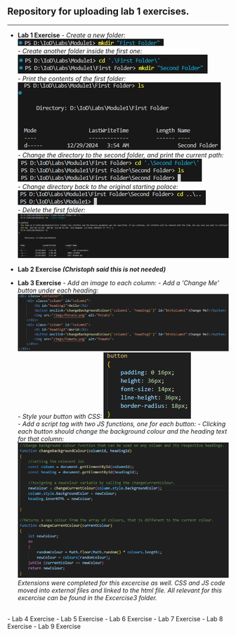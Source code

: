 ## Repository for uploading lab 1 exercises.

---

- **Lab 1 Exercise**
*- Create a new folder:* <br>
![Screenshot of Excercise1-1](/Lab%20Screenshots/Excercise1/Excercise1-1.png)<br>
*- Create another folder inside the first one:*<br>
![Screenshot of Excercise1-2](/Lab%20Screenshots/Excercise1/Excercise1-2.png)<br>
*- Print the contents of the first folder:*<br>
![Screenshot of Excercise1-3](/Lab%20Screenshots/Excercise1/Excercise1-3.png)<br>
*- Change the directory to the second folder, and print the current path:*<br>
![Screenshot of Excercise1-4](/Lab%20Screenshots/Excercise1/Excercise1-4.png)<br>
*- Change directory back to the original starting polace:*<br>
![Screenshot of Excercise1-5](/Lab%20Screenshots/Excercise1/Excercise1-5.png)<br>
*- Delete the first folder:*<br>
![Screenshot of Excercise1-6](/Lab%20Screenshots/Excercise1/Excercise1-6.png)<br>

- **Lab 2 Exercise *(Christoph said this is not needed)***

- **Lab 3 Exercise** 
*- Add an image to each column:*
*- Add a 'Change Me' button under each heading:*
![Screenshot of Excercise3-1,2](/Lab%20Screenshots/Excercise3/Excercise3-1,2.png)<br>
*- Style your button with CSS:*
![Screenshot of Excercise3-3](/Lab%20Screenshots/Excercise3/Excercise3-3.png)<br>
*- Add a script tag with two JS functions, one for each button:*
*- Clicking each button should change the background colour and the heading text for that column:*
![Screenshot of Excercise3-4,5](/Lab%20Screenshots/Excercise3/Excercise3-4,5.png)<br>
*Extensions were completed for this excercise as well. CSS and JS code moved into external files and linked to the html file. All relevant for this excercise can be found in the Excercise3 folder.*
<br>
- Lab 4 Exercise
- Lab 5 Exercise
- Lab 6 Exercise
- Lab 7 Exercise
- Lab 8 Exercise
- Lab 9 Exercise